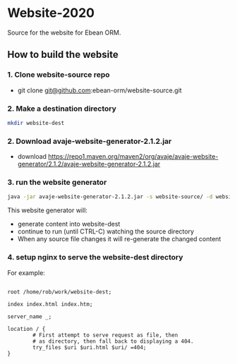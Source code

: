 Website-2020
======================

Source for the website for Ebean ORM.


## How to build the website


### 1. Clone website-source repo

- git clone git@github.com:ebean-orm/website-source.git


### 2. Make a destination directory

```bash
mkdir website-dest
```

### 2. Download avaje-website-generator-2.1.2.jar

- download https://repo1.maven.org/maven2/org/avaje/avaje-website-generator/2.1.2/avaje-website-generator-2.1.2.jar




### 3. run the website generator

```bash
java -jar avaje-website-generator-2.1.2.jar -s website-source/ -d website-dest/
```

This website generator will:
- generate content into website-dest
- continue to run (until CTRL-C) watching the source directory
- When any source file changes it will re-generate the changed content


### 4. setup nginx to serve the website-dest directory

For example:
```none

root /home/rob/work/website-dest;

index index.html index.htm;

server_name _;

location / {
        # First attempt to serve request as file, then
        # as directory, then fall back to displaying a 404.
        try_files $uri $uri.html $uri/ =404;
}
```


